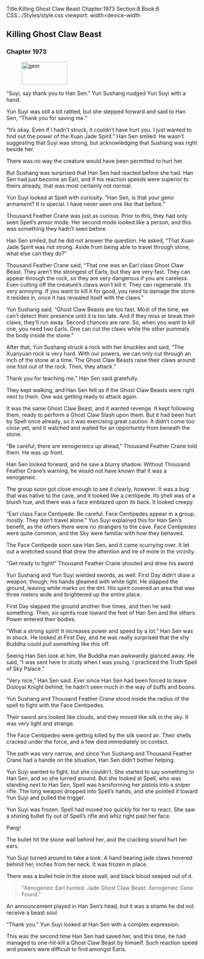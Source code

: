 Title:Killing Ghost Claw Beast 
Chapter:1973 
Section:8 
Book:6 
CSS:../Styles/style.css 
viewport: width=device-width
  
## Killing Ghost Claw Beast
### Chapter 1973
  
<figure>
	<img src="../Images/gem.gif" alt="gem" id="gem" width="120" height="60" />
</figure>
  

  
“Suyi, say thank you to Han Sen.” Yun Sushang nudged Yun Suyi with a hand.

Yun Suyi was still a bit rattled, but she stepped forward and said to Han Sen, “Thank you for saving me.”

“It’s okay. Even if I hadn’t struck, it couldn’t have hurt you. I just wanted to find out the power of the Xuan Jade Spirit.” Han Sen smiled. He wasn’t suggesting that Suyi was strong, but acknowledging that Sushang was right beside her.

There was no way the creature would have been permitted to hurt her.

But Sushang was surprised that Han Sen had reacted before she had. Han Sen had just become an Earl, and if his reaction speeds were superior to theirs already, that was most certainly not normal.

Yun Suyi looked at Spell with curiosity. “Han Sen, is that your geno armament? It is special. I have never seen one like that before.”

Thousand Feather Crane was just as curious. Prior to this, they had only seen Spell’s armor mode. Her second mode looked like a person, and this was something they hadn’t seen before.

Han Sen smiled, but he did not answer the question. He asked, “That Xuan Jade Spirit was not strong. Aside from being able to travel through stone, what else can they do?”

Thousand Feather Crane said, “That one was an Earl class Ghost Claw Beast. They aren’t the strongest of Earls, but they are very fast. They can appear through the rock, so they are very dangerous if you are careless. Even cutting off the creature’s claws won’t kill it. They can regenerate. It’s very annoying. If you want to kill it for good, you need to damage the stone it resides in, once it has revealed itself with the claws.”

Yun Sushang said, “Ghost Claw Beasts are too fast. Most of the time, we can’t detect their presence until it is too late. And if they miss or break their claws, they’ll run away. Second chances are rare. So, when you want to kill one, you need two Earls. One can cut the claws while the other pummels the body inside the stone.”

After that, Yun Sushang struck a rock with her knuckles and said, “The Xuanyuan rock is very hard. With our powers, we can only cut through an inch of the stone at a time. The Ghost Claw Beasts raise their claws around one foot out of the rock. Then, they attack.”

Thank you for teaching me,” Han Sen said gratefully.

They kept walking, and Han Sen felt as if the Ghost Claw Beasts were right next to them. One was getting ready to attack again.

It was the same Ghost Claw Beast, and it wanted revenge. It kept following them, ready to perform a Ghost Claw Slash upon them. But it had been hurt by Spell once already, so it was exercising great caution. It didn’t come too close yet, and it watched and waited for an opportunity from beneath the stone.

“Be careful; there are xenogeneics up ahead,” Thousand Feather Crane told them. He was up front.

Han Sen looked forward, and he saw a blurry shadow. Without Thousand Feather Crane’s warning, he would not have known that it was a xenogeneic.

The group soon got close enough to see it clearly, however. It was a bug that was native to the cave, and it looked like a centipede. Its shell was of a bluish hue, and there was a face emblazed upon its back. It looked creepy.

“Earl class Face Centipede. Be careful. Face Centipedes appear in a group, mostly. They don’t travel alone.” Yun Suyi explained this for Han Sen’s benefit, as the others there were no strangers to the cave. Face Centipedes were quite common, and the Sky were familiar with how they behaved.

The Face Centipede soon saw Han Sen, and it came scurrying over. It let out a wretched sound that drew the attention and ire of more in the vicinity.

“Get ready to fight!” Thousand Feather Crane shouted and drew his sword.

Yun Sushang and Yun Suyi wielded swords, as well. First Day didn’t draw a weapon, though; his hands gleamed with white light. He slapped the ground, leaving white marks on the dirt. His spirit covered an area that was three meters wide and brightened up the entire place.

First Day slapped the ground another five times, and then he said something. Then, six spirits rose toward the feet of Han Sen and the others. Power entered their bodies.

“What a strong spirit! It increases power and speed by a lot.” Han Sen was in shock. He looked at First Day, and he was really surprised that the shy Buddha could pull something like this off.

Seeing Han Sen look at him, the Buddha man awkwardly glanced away. He said, “I was sent here to study when I was young. I practiced the Truth Spell of Sky Palace.”

“Very nice,” Han Sen said. Ever since Han Sen had been forced to leave Disloyal Knight behind, he hadn’t seen much in the way of buffs and boons.

Yun Sushang and Thousand Feather Crane stood inside the radius of the spell to fight with the Face Centipedes.

Their sword airs looked like clouds, and they moved like silk in the sky. It was very light and strange.

The Face Centipedes were getting killed by the silk sword air. Their shells cracked under the force, and a few died immediately on contact.

The path was very narrow, and since Yun Sushang and Thousand Feather Crane had a handle on the situation, Han Sen didn’t bother helping.

Yun Suyi wanted to fight, but she couldn’t. She started to say something to Han Sen, and so she turned around. But she looked at Spell, who was standing next to Han Sen, Spell was transforming her pistols into a sniper rifle. The long weapon dropped into Spell’s hands, and she pointed it toward Yun Suyi and pulled the trigger.

Yun Suyi was frozen. Spell had moved too quickly for her to react. She saw a shining bullet fly out of Spell’s rifle and whiz right past her face.

Pang!

The bullet hit the stone wall behind her, and the cracking sound hurt her ears.

Yun Suyi turned around to take a look. A hand bearing jade claws hovered behind her, inches from her neck. It was frozen in place.

There was a bullet hole in the stone wall, and black blood seeped out of it.

> “Xenogeneic Earl hunted. Jade Ghost Claw Beast: Xenogeneic Gene Found.”

An announcement played in Han Sen’s head, but it was a shame he did not receive a beast soul.

“Thank you.” Yun Suyi looked at Han Sen with a complex expression.

This was the second time Han Sen had saved her, and this time, he had managed to one-hit-kill a Ghost Claw Beast by himself. Such reaction speed and powers were difficult to find amongst Earls.